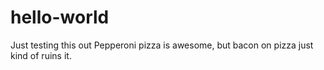 # hello-world
Just testing this out
Pepperoni pizza is awesome, but bacon on pizza just kind of ruins it. 
